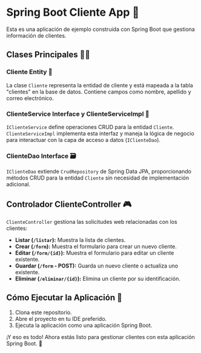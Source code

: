 # Spring Boot Cliente App 🌱

Esta es una aplicación de ejemplo construida con Spring Boot que gestiona información de clientes.

## Clases Principales 🧑‍💻

### Cliente Entity 📁
La clase `Cliente` representa la entidad de cliente y está mapeada a la tabla "clientes" en la base de datos. Contiene campos como nombre, apellido y correo electrónico.

### ClienteService Interface y ClienteServiceImpl 🔄
`IClienteService` define operaciones CRUD para la entidad `Cliente`. `ClienteServiceImpl` implementa esta interfaz y maneja la lógica de negocio para interactuar con la capa de acceso a datos (`IClienteDao`).

### ClienteDao Interface 🗃️
`IClienteDao` extiende `CrudRepository` de Spring Data JPA, proporcionando métodos CRUD para la entidad `Cliente` sin necesidad de implementación adicional.

## Controlador ClienteController 🎮
`ClienteController` gestiona las solicitudes web relacionadas con los clientes:

- **Listar (`/listar`):** Muestra la lista de clientes.
- **Crear (`/form`):** Muestra el formulario para crear un nuevo cliente.
- **Editar (`/form/{id}`):** Muestra el formulario para editar un cliente existente.
- **Guardar (`/form` - POST):** Guarda un nuevo cliente o actualiza uno existente.
- **Eliminar (`/eliminar/{id}`):** Elimina un cliente por su identificación.

## Cómo Ejecutar la Aplicación 🚀
1. Clona este repositorio.
2. Abre el proyecto en tu IDE preferido.
3. Ejecuta la aplicación como una aplicación Spring Boot.

¡Y eso es todo! Ahora estás listo para gestionar clientes con esta aplicación Spring Boot. 🎉
